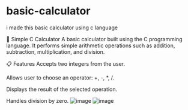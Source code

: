 # basic-calculator
i made this basic calculator using c language


🧮 Simple C Calculator
A basic calculator built using the C programming language. It performs simple arithmetic operations such as addition, subtraction, multiplication, and division.

📋 Features
Accepts two integers from the user.

Allows user to choose an operator: +, -, *, /.

Displays the result of the selected operation.

Handles division by zero.
![image](https://github.com/user-attachments/assets/8ad23f72-8228-4545-8728-12e767dc1251)
![image](https://github.com/user-attachments/assets/f176a944-aef8-436c-8e0b-8ac619316533)

